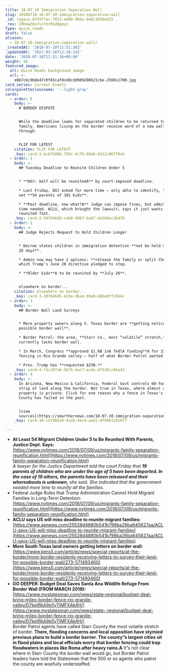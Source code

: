```yaml
---
title: 18.07.10 Immigration Separation Wall
slug: 20180710-18-07-10-immigration-separation-wall
_id: legacy-8793f7ac-7013-4d68-9bbe-8e8c3858e925
_rev: CRhmwZOx7vxYXrRSdQpmyv
type: quick_reads
draft: false
aliases:
  - 18-07-10-immigration-separation-wall/
_createdAt: '2018-07-10T11:51:36Z'
_updatedAt: '2021-03-16T12:28:14Z'
date: '2018-07-10T11:51:36+00:00'
weight: 50
featured_image:
  alt: Quick Reads background image
  url: >-
    e8b7c6c9bde47c0f83cafdcd8cdd989280b21cbe-2560x1700.jpg
card_series: Current Events
colorpaletteclassname: '--light-gray'
cards:
  - order: 0
    body: >-
      # BORDER DISPUTE


      While the deadline looms for separated children to be returned to their
      family, Americans living on the border receive word of a new wall coming
      through.


      FLIP FOR LATEST
    citation: FLIP FOR LATEST
    _key: card-1-bc67b80b-759c-4c76-88ab-6412c06776cb
  - order: 1
    body: >-
      ## Tuesday Deadline to Reunite Children Under 5


      * **DOJ: Half will be reunitedA** by court-imposed deadline.

      * Last Friday, DOJ asked for more time – only able to identify, locate &
      vet **54 parents of 102 kids**.

      * **Past deadline, now what?A** Judge can impose fines, but admits more
      time needed. ACLU, which brought the lawsuit, says it just wants families
      reunited fast.
    _key: card-2-507946d9-ceb8-40b7-ba67-de568ec26d70
  - order: 2
    body: >-
      ## Judge Rejects Request to Hold Children Longer


      * Decree states children in immigration detention **not be held more than
      20 days**.

      * Admin now may have 2 options: **release the family or split them up** -A
      which Trump’s June 20 directive pledged to stop.

      * **Older kids**A to be reunited by **July 26**.


      elsewhere on border...
    citation: elsewhere on border...
    _key: card-3-207646d5-4c6e-4ba4-96a8-686e0ffc664c
  - order: 3
    body: >-
      ## Border Wall Land Surveys


      * More property owners along S. Texas border are **getting notices for a
      possible border wall**.

      * Border Patrol: the area, **Starr Co., most “volatile” stretch,**
      currently lacks border wall.

      * In March, Congress **approved $1.6B inA fedlA funding**A for 33 miles of
      fencing in Rio Grande valley – half of what Border Patrol wanted.

      * Pres. Trump has **requested $25B.**
    _key: card-4-f3c297a6-5b75-4ac7-acde-df338cc01e43
  - order: 4
    body: >-
      In Arizona, New Mexico & California, Federal Govt controls 60-foot wide
      strip of land along the border. Not true in Texas, where almost all
      property is private. Click for one reason why a fence in Texas's Starr
      County has failed in the past.


      [view
      sources](https://smarthernews.com/18-07-10-immigration-separation-wall/)
    _key: card-10-c57d6b10-4a35-46c4-aad1-0fb0b12418f7

---
```

* **At Least 54 Migrant Children Under 5 to Be Reunited With Parents, Justice Dept. Says:**  
[https://www.nytimes.com/2018/07/09/us/migrants-family-separation-reunification.html](https://www.nytimes.com/2018/07/09/us/migrants-family-separation-reunification.html)  
_A lawyer for the Justice Department told the court Friday that **19 parents of children who are under the age of 5 have been deported. In the case of 19 others, the parents have been released and their whereabouts is unknown,** she said. She indicated that the government needed more time to reunify all the families._
* Federal Judge Rules that Trump Administration Cannot Hold Migrant Families in Long-Term Detention:  
[https://www.nytimes.com/2018/07/09/us/migrants-family-separation-reunification.html](https://www.nytimes.com/2018/07/09/us/migrants-family-separation-reunification.html)
* **ACLU says US will miss deadline to reunite migrant families:**  
[https://www.apnews.com/25528d4880b541b798ba26ba645627aa/ACLU-says-US-will-miss-deadline-to-reunite-migrant-families](https://www.apnews.com/25528d4880b541b798ba26ba645627aa/ACLU-says-US-will-miss-deadline-to-reunite-migrant-families)
* **More South Texas land owners getting letters on border wall:**  
[https://www.kens5.com/article/news/special-reports/at-the-border/more-border-residents-receiving-letters-to-survey-their-land-for-possible-border-wall/273-571493460](https://www.kens5.com/article/news/special-reports/at-the-border/more-border-residents-receiving-letters-to-survey-their-land-for-possible-border-wall/273-571493460)
* **GO DEEPER: Budget Deal Saves Santa Ana Wildlife Refuge From Border Wall (FROM MARCH 2018):**  
[https://www.mystatesman.com/news/state–regional/budget-deal-bring-miles-border-fence-rio-grande-valley/D7kplfIkA9e5yTlMFXAk4H/](https://www.mystatesman.com/news/state--regional/budget-deal-bring-miles-border-fence-rio-grande-valley/D7kplfIkA9e5yTlMFXAk4H/)  
Border Patrol agents have called Starr County the most volatile stretch of border. **There, flooding concerns and local opposition have stymied previous plans to build a border barrier. The county”s largest cities sit in flood plains and local officials worry that border fencing could trap floodwaters in places like Roma after heavy rains.A** It”s not clear where in Starr County the border wall would go, but Border Patrol leaders have told the Statesman that the 500 or so agents who patrol the county are woefully understaffed.